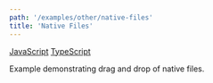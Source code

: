 ```yaml
---
path: '/examples/other/native-files'
title: 'Native Files'
---
```


[JavaScript](https://codesandbox.io/s/github/react-dnd/react-dnd/tree/gh-pages/examples_js/06-other/native-files)
[TypeScript](https://codesandbox.io/s/github/react-dnd/react-dnd/tree/gh-pages/examples_ts/06-other/native-files)

Example demonstrating drag and drop of native files.

<other-native-files></other-native-files>
